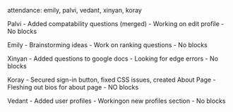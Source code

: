 attendance: emily, palvi, vedant, xinyan, koray

Palvi
    - Added compatability questions (merged)
    - Working on edit profile
    - No blocks

Emily
    - Brainstorming ideas
    - Work on ranking questions
    - No blocks

Xinyan
    - Added questions to google docs
    - Looking for edge errors
    - No blocks

Koray
    - Secured sign-in button, fixed CSS issues, created About Page
    - Fleshing out bios for about page
    - NO blocks

Vedant
    - Added user profiles
    - Workingon new profiles section
    - No blocks

